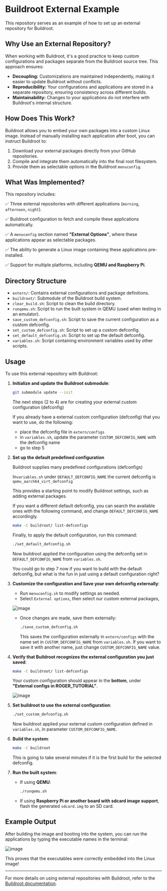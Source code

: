 # Buildroot External Example

This repository serves as an example of how to set up an external repository for Buildroot.

## Why Use an External Repository?

When working with Buildroot, it's a good practice to keep custom configurations and packages separate from the Buildroot source tree. This approach ensures:
- **Decoupling:** Customizations are maintained independently, making it easier to update Buildroot without conflicts.
- **Reproducibility:** Your configurations and applications are stored in a separate repository, ensuring consistency across different builds.
- **Maintainability:** Changes to your applications do not interfere with Buildroot's internal structure.

## How Does This Work?

Buildroot allows you to embed your own packages into a custom Linux image. Instead of manually installing each application after boot, you can instruct Buildroot to:
1. Download your external packages directly from your GitHub repositories.
2. Compile and integrate them automatically into the final root filesystem.
3. Provide them as selectable options in the Buildroot `menuconfig`.

## What Was Implemented?

This repository includes:

✅ Three external repositories with different applications (`morning`, `afternoon`, `night`).

✅ Buildroot configuration to fetch and compile these applications automatically.

✅ A `menuconfig` section named **"External Options"**, where these applications appear as selectable packages.

✅ The ability to generate a Linux image containing these applications pre-installed.

✅ Support for multiple platforms, including **QEMU and Raspberry Pi**.

## Directory Structure

- `extern/`: Contains external configurations and package definitions.
- `buildroot/`: Submodule of the Buildroot build system.
- `clear_build.sh`: Script to clean the build directory.
- `runqemu.sh`: Script to run the built system in QEMU (used when testing in an emulator).
- `save_custom_defconfig.sh`: Script to save the current configuration as a custom defconfig.
- `set_custom_defconfig.sh`: Script to set up a custom defconfig.
- `set_default_defconfig.sh`: Script to set up the default defconfig.
- `variables.sh`: Script containing environment variables used by other scripts.

## Usage

To use this external repository with Buildroot:

1. **Initialize and update the Buildroot submodule**:
   ```bash
   git submodule update --init
   ```
   
   The next steps (2 to 4) are for creating your external custom configuration (defconfig)

   If you already have a external custom configuration (defconfig) that you want to use, do the following:
   - place the defconfig file in `extern/configs`
   - in `variables.sh`, update the parameter `CUSTOM_DEFCONFIG_NAME` with the defconfig name
   - go to step 5

3. **Set up the default predefined configuration**
   
   Buildroot supplies many predefined configurations (defconfigs)
   
   In`variables.sh` under `DEFAULT_DEFCONFIG_NAME` the current defconfig is `qemu_aarch64_virt_defconfig`

   This provides a starting point to modify Buildroot settings, such as adding external packages.

   If you want a different default defconfig, you can search the available ones with the following command, and change `DEFAULT_DEFCONFIG_NAME` accordingly.
   ```bash
   make -C buildroot/ list-defconfigs
   ```

   Finally, to apply the default configuration, run this command:
   ```bash
   ./set_default_defconfig.sh
   ```
   Now buildroot applied the configuration using the defconfig set in `DEFAULT_DEFCONFIG_NAME` from `variables.sh`.
   
   You could go to step 7 now if you want to build with the default defconfig, but what is the fun in just using a default configuration right?
   
4. **Customize the configuration and Save your own defconfig externally**:
   - Run `menuconfig.sh` to modify settings as needed.
   - Select `External options`, then select our custom external packages,
     
    ![image](https://github.com/user-attachments/assets/72e369d6-74f4-406f-aa10-ead340d83366)

   - Once changes are made, save them externally:
     ```bash
     ./save_custom_defconfig.sh
     ```
     This saves the configuration externally in `extern/configs` with the name set in `CUSTOM_DEFCONFIG_NAME` from `variables.sh`. If you want to save it with another name, just change `CUSTOM_DEFCONFIG_NAME` value.

5. **Verify that Buildroot recognizes the external configuration you just saved**:
   ```bash
   make -C buildroot/ list-defconfigs
   ```
   Your custom configuration should appear in the **bottom**, under **"External configs in ROGER_TUTORIAL"**.
   
    ![image](https://github.com/user-attachments/assets/76d633f6-556e-467f-a28e-c877949dbc55)


7. **Set buildroot to use the external configuration**:
   ```bash
   ./set_custom_defconfig.sh
   ```
   Now buildroot applied your external custom configuration defined in `variables.sh`, in parameter `CUSTOM_DEFCONFIG_NAME`.

8. **Build the system**:
   ```bash
   make -C buildroot
   ```
   This is going to take several minutes if it is the first build for the selected defconfig.

9. **Run the built system**:
   - If using **QEMU**:
     ```bash
     ./runqemu.sh
     ```
   - If using **Raspberry Pi or another board with sdcard image support**, flash the generated `sdcard.img` to an SD card.


## Example Output

After building the image and booting into the system, you can run the applications by typing the executable names in the terminal:

![image](https://github.com/user-attachments/assets/e603d19e-ce47-4f7e-a0f8-dbcb57cad96d)


This proves that the executables were correctly embedded into the Linux image!

---

For more details on using external repositories with Buildroot, refer to the [Buildroot documentation](https://buildroot.org/downloads/manual/manual.html#outside-br-custom).
